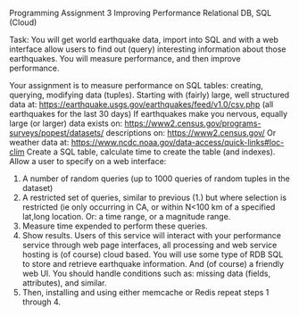 Programming Assignment 3
 Improving Performance Relational DB, SQL (Cloud)

Task: You will get world earthquake data, import into SQL and with a web interface
allow users to find out (query) interesting information about those earthquakes.
You will measure performance, and then improve performance.

 Your assignment is to measure performance on SQL tables: creating, querying,
 modifying data (tuples).
 Starting with (fairly) large, well structured data at:
 https://earthquake.usgs.gov/earthquakes/feed/v1.0/csv.php
 (all earthquakes for the last 30 days)
 If earthquakes make you nervous, equally large (or larger) data exists on:
 https://www2.census.gov/programs-surveys/popest/datasets/
 descriptions on: https://www2.census.gov/
 Or weather data at:
 https://www.ncdc.noaa.gov/data-access/quick-links#loc-clim
 Create a SQL table, calculate time to create the table (and indexes).
 Allow a user to specify on a web interface:
 1. A number of random queries (up to 1000 queries of random tuples in
 the dataset)
 2. A restricted set of queries, similar to previous (1.) but where selection is
 restricted (ie only occurring in CA, or within N<100 km of a specified
 lat,long location.
 Or: a time range, or a magnitude range.
 3. Measure time expended to perform these queries.
 4. Show results.
 Users of this service will interact with your performance service through web
 page interfaces, all processing and web service hosting is (of course) cloud
 based.
You will use some type of RDB SQL to store and retrieve earthquake information.
And (of course) a friendly web UI.
You should handle conditions such as: missing data (fields, attributes), and similar.
 5. Then, installing and using either memcache or Redis repeat steps 1 through 4. 